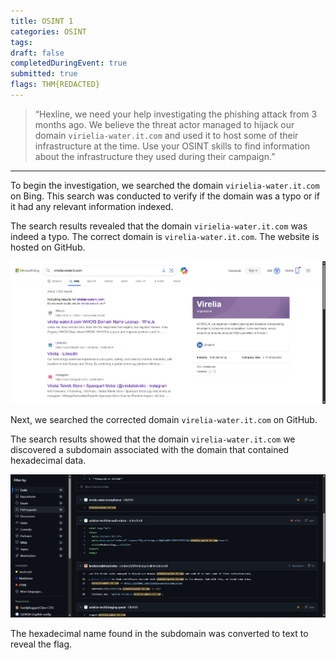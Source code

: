 ```yaml
---
title: OSINT 1
categories: OSINT
tags: 
draft: false
completedDuringEvent: true
submitted: true
flags: THM{REDACTED}
---
```

> “Hexline, we need your help investigating the phishing attack from 3 months ago. We believe the threat actor managed to hijack our domain `virielia-water.it.com` and used it to host some of their infrastructure at the time. Use your OSINT skills to find information about the infrastructure they used during their campaign.”

---

To begin the investigation, we searched the domain `virielia-water.it.com` on Bing. This search was conducted to verify if the domain was a typo or if it had any relevant information indexed.

The search results revealed that the domain `virielia-water.it.com` was indeed a typo. The correct domain is `virelia-water.it.com`. The website is hosted on GitHub.

![alt text](image.png)

Next, we searched the corrected domain `virelia-water.it.com` on GitHub.

The search results showed that the domain `virelia-water.it.com` we discovered a subdomain associated with the domain that contained hexadecimal data.

![alt text](image-1.png)

The hexadecimal name found in the subdomain was converted to text to reveal the flag.
